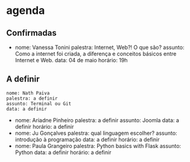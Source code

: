 agenda
===

Confirmadas
---

-
	nome: Vanessa Tonini
	palestra: Internet, Web?! O que são?
	assunto: Como a internet foi criada, a diferença e conceitos básicos entre Internet e Web.
	data: 04 de maio
	horário: 19h

A definir
---

	nome: Nath Paiva
	palestra: a definir
	assunto: Terminal ou Git
	data: a definir
-
 	nome: Ariadne Pinheiro
	palestra: a definir
	assunto: Joomla
	data: a definir
	horário: a definir
-
	nome: Ju Gonçalves
	palestra: qual linguagem escolher?
	assunto: introdução à programação
	data: a definir
	horário: a definir
-
	nome: Paula Grangeiro
	palestra: Python basics with Flask
	assunto: Python
	data: a definir
	horário: a definir

